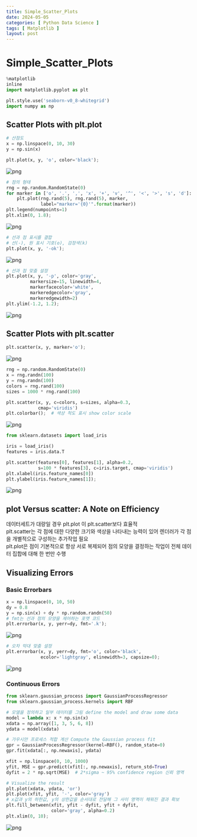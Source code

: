 ```yaml
---
title: Simple_Scatter_Plots
date: 2024-05-05
categories: [ Python Data Science ]
tags: [ Matplotlib ]
layout: post
---
```


# Simple_Scatter_Plots

```python
%matplotlib
inline
import matplotlib.pyplot as plt

plt.style.use('seaborn-v0_8-whitegrid')
import numpy as np
```

## Scatter Plots with plt.plot

```python
# 산점도
x = np.linspace(0, 10, 30)
y = np.sin(x)

plt.plot(x, y, 'o', color='black');
```

![png](Simple_Scatter_Plots_files/Simple_Scatter_Plots_3_0.png)

```python
# 점의 형태
rng = np.random.RandomState(0)
for marker in ['o', '.', ',', 'x', '+', 'v', '^', '<', '>', 's', 'd']:
    plt.plot(rng.rand(5), rng.rand(5), marker,
             label="marker='{0}'".format(marker))
plt.legend(numpoints=1)
plt.xlim(0, 1.8);
```

![png](Simple_Scatter_Plots_files/Simple_Scatter_Plots_4_0.png)

```python
# 선과 점 표시를 결합
# 선(-), 원 표시 기호(o), 검정색(k)
plt.plot(x, y, '-ok');
```

![png](Simple_Scatter_Plots_files/Simple_Scatter_Plots_5_0.png)

```python
# 선과 점 맞춤 설정
plt.plot(x, y, '-p', color='gray',
         markersize=15, linewidth=4,
         markerfacecolor='white',
         markeredgecolor='gray',
         markeredgewidth=2)
plt.ylim(-1.2, 1.2);
```

![png](Simple_Scatter_Plots_files/Simple_Scatter_Plots_6_0.png)

## Scatter Plots with plt.scatter

```python
plt.scatter(x, y, marker='o');
```

![png](Simple_Scatter_Plots_files/Simple_Scatter_Plots_8_0.png)

```python
rng = np.random.RandomState(0)
x = rng.randn(100)
y = rng.randn(100)
colors = rng.rand(100)
sizes = 1000 * rng.rand(100)

plt.scatter(x, y, c=colors, s=sizes, alpha=0.3,
            cmap='viridis')
plt.colorbar();  # 색상 척도 표시 show color scale
```

![png](Simple_Scatter_Plots_files/Simple_Scatter_Plots_9_0.png)

```python
from sklearn.datasets import load_iris

iris = load_iris()
features = iris.data.T

plt.scatter(features[0], features[1], alpha=0.2,
            s=100 * features[3], c=iris.target, cmap='viridis')
plt.xlabel(iris.feature_names[0])
plt.ylabel(iris.feature_names[1]);
```

![png](Simple_Scatter_Plots_files/Simple_Scatter_Plots_10_0.png)

## plot Versus scatter: A Note on Efficiency

데이터세트가 대량일 경우 plt.plot 이 plt.scatter보다 효율적  
plt.scatter는 각 점에 대한 다양한 크기와 색상을 나타내는 능력이 있어 렌더러가 각 점을 개별적으로 구성하는 추가작업 필요  
plt.plot은 점이 기본적으로 항상 서로 복제되어 점의 모양을 결정하는 작업이 전체 데이터 집합에 대해 한 번만 수행

## Visualizing Errors

### Basic Errorbars

```python
x = np.linspace(0, 10, 50)
dy = 0.8
y = np.sin(x) + dy * np.random.randn(50)
# fmt는 선과 점의 모양을 제어하는 포맷 코드
plt.errorbar(x, y, yerr=dy, fmt='.k');
```

![png](Simple_Scatter_Plots_files/Simple_Scatter_Plots_15_0.png)

```python
# 오차 막대 맞춤 설정
plt.errorbar(x, y, yerr=dy, fmt='o', color='black',
             ecolor='lightgray', elinewidth=3, capsize=0);
```

![png](Simple_Scatter_Plots_files/Simple_Scatter_Plots_16_0.png)

### Continuous Errors

```python
from sklearn.gaussian_process import GaussianProcessRegressor
from sklearn.gaussian_process.kernels import RBF

# 모델을 정의하고 일부 데이터를 그림 define the model and draw some data
model = lambda x: x * np.sin(x)
xdata = np.array([1, 3, 5, 6, 8])
ydata = model(xdata)

# 가우시안 프로세스 적합 계산 Compute the Gaussian process fit
gpr = GaussianProcessRegressor(kernel=RBF(), random_state=0)
gpr.fit(xdata[:, np.newaxis], ydata)

xfit = np.linspace(0, 10, 1000)
yfit, MSE = gpr.predict(xfit[:, np.newaxis], return_std=True)
dyfit = 2 * np.sqrt(MSE)  # 2*sigma ~ 95% confidence region 신뢰 영역
```

```python
# Visualize the result
plt.plot(xdata, ydata, 'or')
plt.plot(xfit, yfit, '-', color='gray')
# x값과 y의 하한값, y의 상한값을 순서대로 전달해 그 사이 영역이 채워진 결과 확보
plt.fill_between(xfit, yfit - dyfit, yfit + dyfit,
                 color='gray', alpha=0.2)
plt.xlim(0, 10);
```

![png](Simple_Scatter_Plots_files/Simple_Scatter_Plots_19_0.png)
    

